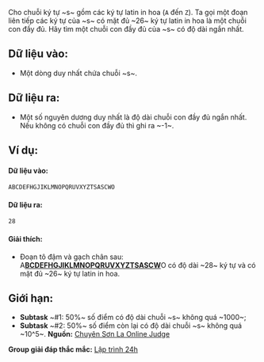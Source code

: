 Cho chuỗi ký tự ~s~ gồm các ký tự latin in hoa (`A` đến `Z`). Ta gọi một đoạn liên tiếp các ký tự của ~s~ có mặt đủ ~26~ ký tự latin in hoa là một chuỗi con đầy đủ. Hãy tìm một chuỗi con đầy đủ của ~s~ có độ dài ngắn nhất.

## Dữ liệu vào:
- Một dòng duy nhất chứa chuỗi ~s~.

## Dữ liệu ra:
- Một số nguyên dương duy nhất là độ dài chuỗi con đầy đủ ngắn nhất. Nếu không có chuỗi con đầy đủ thì ghi ra ~-1~.

## Ví dụ:
#### Dữ liệu vào:
```
ABCDEFHGJIKLMNOPQRUVXYZTSASCWO
```

#### Dữ liệu ra:
```
28
```

#### Giải thích:
- Đoạn tô đậm và gạch chân sau: A<b><u>BCDEFHGJIKLMNOPQRUVXYZTSASCW</u></b>O có độ dài ~28~ ký tự và có mặt đủ ~26~ ký tự latin in hoa.

## Giới hạn:
- **Subtask** ~\#1: 50\%~ số điểm có độ dài chuỗi ~s~ không quá ~1000~;
- **Subtask** ~\#2: 50\%~ số điểm còn lại có độ dài chuỗi ~s~ không quá ~10^5~.
**Nguồn:** [Chuyên Sơn La Online Judge](http://csloj.ddns.net/)

**Group giải đáp thắc mắc:** [Lập trình 24h](https://www.facebook.com/groups/1386904321519984)